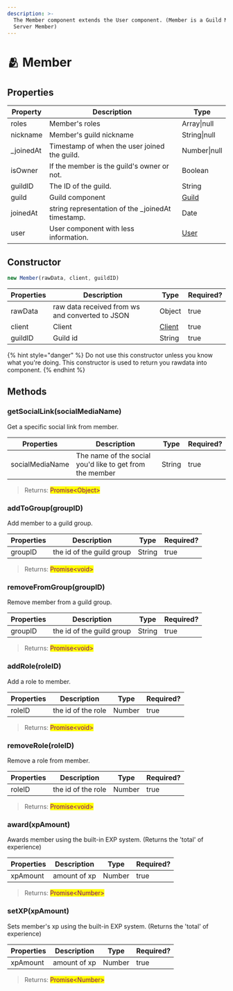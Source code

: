 ```yaml
---
description: >-
  The Member component extends the User component. (Member is a Guild Member or
  Server Member)
---
```


# 🫂 Member

## Properties

| Property   | Description                                        | Type                                       |
| ---------- | -------------------------------------------------- | ------------------------------------------ |
| roles      | Member's roles                                     | Array\|null                                |
| nickname   | Member's guild nickname                            | String\|null                               |
| \_joinedAt | Timestamp of when the user joined the guild.       | Number\|null                               |
| isOwner    | If the member is the guild's owner or not.         | Boolean                                    |
| guildID    | The ID of the guild.                               | String                                     |
| guild      | Guild component                                    | [Guild](guild.md) |
| joinedAt   | string representation of the \_joinedAt timestamp. | Date                                       |
| user       | User component with less information.              | [User](user.md)                            |

## Constructor

```javascript
new Member(rawData, client, guildID)
```

| Properties | Description                                     | Type                                         | Required? |
| ---------- | ----------------------------------------------- | -------------------------------------------- | --------- |
| rawData    | raw data received from ws and converted to JSON | Object                                       | true      |
| client     | Client                                          | [Client](client.md) | true      |
| guildID    | Guild id                                        | String                                       | true      |

{% hint style="danger" %}
Do not use this constructor unless you know what you're doing. This constructor is used to return you rawdata into component.
{% endhint %}

## Methods

### getSocialLink(socialMediaName)

Get a specific social link from member.

| Properties      | Description                                              | Type   | Required? |
| --------------- | -------------------------------------------------------- | ------ | --------- |
| socialMediaName | The name of the social you'd like to get from the member | String | true      |

> Returns: <mark style="color:purple;">Promise\<Object></mark>

### addToGroup(groupID)

Add member to a guild group.

| Properties | Description               | Type   | Required? |
| ---------- | ------------------------- | ------ | --------- |
| groupID    | the id of the guild group | String | true      |

> Returns: <mark style="color:purple;">Promise\<void></mark>

### removeFromGroup(groupID)

Remove member from a guild group.

| Properties | Description               | Type   | Required? |
| ---------- | ------------------------- | ------ | --------- |
| groupID    | the id of the guild group | String | true      |

> Returns: <mark style="color:purple;">Promise\<void></mark>

### addRole(roleID)

Add a role to member.

| Properties | Description        | Type   | Required? |
| ---------- | ------------------ | ------ | --------- |
| roleID     | the id of the role | Number | true      |

> Returns: <mark style="color:purple;">Promise\<void></mark>

### removeRole(roleID)

Remove a role from member.

| Properties | Description        | Type   | Required? |
| ---------- | ------------------ | ------ | --------- |
| roleID     | the id of the role | Number | true      |

> Returns: <mark style="color:purple;">Promise\<void></mark>

### award(xpAmount)

Awards member using the built-in EXP system. (Returns the 'total' of experience)

| Properties | Description  | Type   | Required? |
| ---------- | ------------ | ------ | --------- |
| xpAmount   | amount of xp | Number | true      |

> Returns: <mark style="color:purple;">Promise\<Number></mark>

### setXP(xpAmount)

Sets member's xp using the built-in EXP system. (Returns the 'total' of experience)

| Properties | Description  | Type   | Required? |
| ---------- | ------------ | ------ | --------- |
| xpAmount   | amount of xp | Number | true      |

> Returns: <mark style="color:purple;">Promise\<Number></mark>
